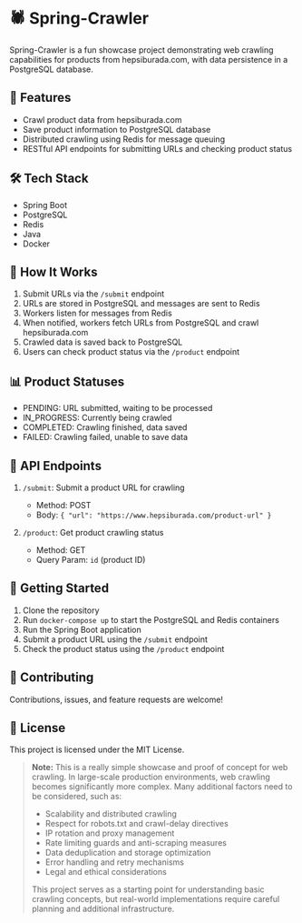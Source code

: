 # 🕷️ Spring-Crawler

Spring-Crawler is a fun showcase project demonstrating web crawling capabilities for products from hepsiburada.com, with data persistence in a PostgreSQL database.

## 🚀 Features

- Crawl product data from hepsiburada.com
- Save product information to PostgreSQL database
- Distributed crawling using Redis for message queuing
- RESTful API endpoints for submitting URLs and checking product status

## 🛠️ Tech Stack

- Spring Boot
- PostgreSQL
- Redis
- Java
- Docker

## 🔄 How It Works

1. Submit URLs via the `/submit` endpoint
2. URLs are stored in PostgreSQL and messages are sent to Redis
3. Workers listen for messages from Redis
4. When notified, workers fetch URLs from PostgreSQL and crawl hepsiburada.com
5. Crawled data is saved back to PostgreSQL
6. Users can check product status via the `/product` endpoint

## 📊 Product Statuses

- PENDING: URL submitted, waiting to be processed
- IN_PROGRESS: Currently being crawled
- COMPLETED: Crawling finished, data saved
- FAILED: Crawling failed, unable to save data

## 🔗 API Endpoints

1. `/submit`: Submit a product URL for crawling
   - Method: POST
   - Body: `{ "url": "https://www.hepsiburada.com/product-url" }`

2. `/product`: Get product crawling status
   - Method: GET
   - Query Param: `id` (product ID)

## 🚀 Getting Started

1. Clone the repository
2. Run `docker-compose up` to start the PostgreSQL and Redis containers
3. Run the Spring Boot application
4. Submit a product URL using the `/submit` endpoint
5. Check the product status using the `/product` endpoint

## 🤝 Contributing

Contributions, issues, and feature requests are welcome!

## 📝 License

This project is licensed under the MIT License.

> **Note:** This is a really simple showcase and proof of concept for web crawling. In large-scale production environments, web crawling becomes significantly more complex. Many additional factors need to be considered, such as:
> 
> - Scalability and distributed crawling
> - Respect for robots.txt and crawl-delay directives
> - IP rotation and proxy management
> - Rate limiting guards and anti-scraping measures
> - Data deduplication and storage optimization
> - Error handling and retry mechanisms
> - Legal and ethical considerations
> 
> This project serves as a starting point for understanding basic crawling concepts, but real-world implementations require careful planning and additional infrastructure.
> 
> 
